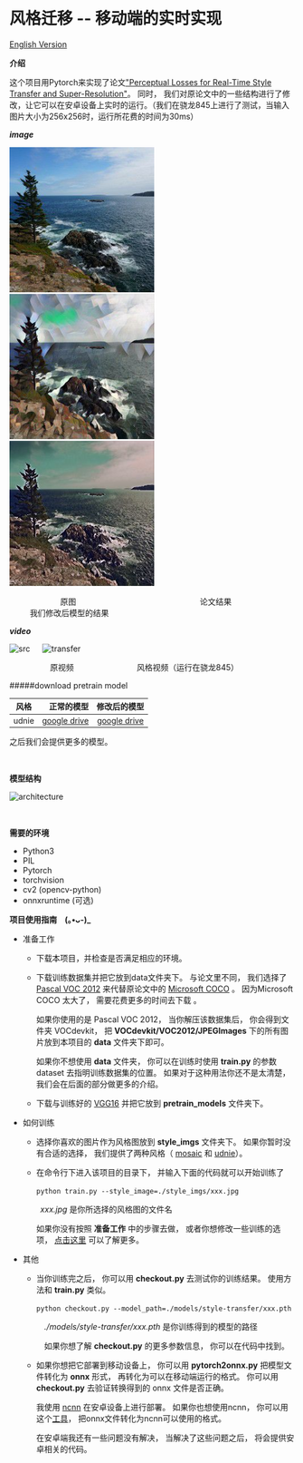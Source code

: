 # 风格迁移 -- 移动端的实时实现

[English Version](../README.md)

**介绍**

这个项目用Pytorch来实现了论文["Perceptual Losses for Real-Time Style Transfer and Super-Resolution"](https://arxiv.org/abs/1603.08155)。 同时， 我们对原论文中的一些结构进行了修改，让它可以在安卓设备上实时的运行。（我们在骁龙845上进行了测试，当输入图片大小为256x256时，运行所花费的时间为30ms）

___image___

![src](../imgs/src.jpg) &emsp; ![normal](../imgs/normal.jpg) &emsp; ![slim](../imgs/slim.jpg)

&emsp; &emsp; &emsp; &emsp; &emsp; 原图 &emsp; &emsp; &emsp; &emsp; &emsp; &emsp; &emsp; &emsp; &emsp; &emsp;
&emsp; &emsp; 论文结果 &emsp; &emsp; &emsp; &emsp; &emsp; &emsp; &emsp; &emsp; 我们修改后模型的结果

___video___

![src](../imgs/src.gif) &emsp; ![transfer](../imgs/transfer.gif)

&emsp; &emsp; &emsp; &emsp; 原视频 &emsp; &emsp; &emsp; &emsp; 
&emsp; &emsp; 风格视频（运行在骁龙845）

#####download pretrain model

| 风格      | 正常的模型  |   修改后的模型  |
| --------   | -----:  | :----:  |
| udnie      |[google drive](https://drive.google.com/open?id=1-L5EDBd5ELevrNok0gpSKqVvkcd6dp1y)   |   [google drive](https://drive.google.com/open?id=1BbHY4n1dxb8ACJToypK9NGFLyE1_E4D-)     |

之后我们会提供更多的模型。

<br>

**模型结构**

![architecture](./imgs/model_architecture_ch.png)

<br>

**需要的环境**

- Python3
- PIL
- Pytorch
- torchvision
- cv2 (opencv-python)
- onnxruntime (可选)

**项目使用指南 &ensp; (｡•ᴗ-)_**

- 准备工作

  -  下载本项目，并检查是否满足相应的环境。
  
  - 下载训练数据集并把它放到data文件夹下。 与论文里不同， 我们选择了 [Pascal VOC 2012](http://host.robots.ox.ac.uk/pascal/VOC/voc2012/VOCtrainval_11-May-2012.tar) 来代替原论文中的 [Microsoft COCO](http://host.robots.ox.ac.uk/pascal/VOC/voc2012/VOCtrainval_11-May-2012.tar) 。 因为Microsoft COCO 太大了， 需要花费更多的时间去下载 。 
  
    如果你使用的是 Pascal VOC 2012， 当你解压该数据集后， 你会得到文件夹 VOCdevkit， 把 **VOCdevkit/VOC2012/JPEGImages** 下的所有图片放到本项目的 **data** 文件夹下即可。
   
    如果你不想使用 **data** 文件夹， 你可以在训练时使用 **train.py** 的参数 dataset 去指明训练数据集的位置。 如果对于这种用法你还不是太清楚， 我们会在后面的部分做更多的介绍。
   
  - 下载与训练好的 [VGG16]('https://download.pytorch.org/models/vgg16-397923af.pth) 并把它放到 **pretrain_models** 文件夹下。
 
- 如何训练

  - 选择你喜欢的图片作为风格图放到 **style_imgs** 文件夹下。 如果你暂时没有合适的选择， 我们提供了两种风格（ [mosaic](../style_imgs/mosaic.jpg) 和 [udnie](../style_imgs/udnie.jpg)）。
 
  - 在命令行下进入该项目的目录下， 并输入下面的代码就可以开始训练了
  
    `python train.py --style_image=./style_imgs/xxx.jpg`
	
	 &ensp;_xxx.jpg_ 是你所选择的风格图的文件名
	 
	 如果你没有按照 **准备工作** 中的步骤去做， 或者你想修改一些训练的选项， [点击这里](./train_tutorial.md) 可以了解更多。

- 其他

  - 当你训练完之后， 你可以用 **checkout.py** 去测试你的训练结果。 使用方法和 **train.py** 类似。
  
    `python checkout.py --model_path=./models/style-transfer/xxx.pth`
   
    &emsp;_./models/style-transfer/xxx.pth_ 是你训练得到的模型的路径
    
	&emsp;如果你想了解 **checkout.py** 的更多参数信息， 你可以在代码中找到。
	
  - 如果你想把它部署到移动设备上， 你可以用 **pytorch2onnx.py** 把模型文件转化为 **onnx** 形式， 再转化为可以在移动端运行的格式。 你可以用 **checkout.py** 去验证转换得到的 onnx 文件是否正确。
 
    我使用 [ncnn](https://github.com/Tencent/ncnn) 在安卓设备上进行部署。 如果你也想使用ncnn， 你可以用这个[工具](https://convertmodel.com/)， 把onnx文件转化为ncnn可以使用的格式。
   
    在安卓端我还有一些问题没有解决， 当解决了这些问题之后， 将会提供安卓相关的代码。
